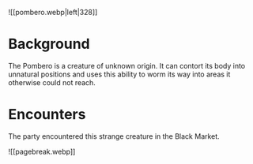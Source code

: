 ![[pombero.webp|left|328]]

# Background
The Pombero is a creature of unknown origin. It can contort its body into unnatural positions and uses this ability to worm its way into areas it otherwise could not reach.

# Encounters
The party encountered this strange creature in the Black Market.

![[pagebreak.webp]]
